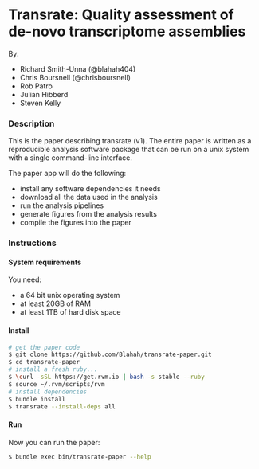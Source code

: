 Transrate: Quality assessment of de-novo transcriptome assemblies
===============

By:

- Richard Smith-Unna (@blahah404)
- Chris Boursnell (@chrisboursnell)
- Rob Patro
- Julian Hibberd
- Steven Kelly

### Description

This is the paper describing transrate (v1). The entire paper is written as a reproducible analysis software package that can be run on a unix system with a single command-line interface.

The paper app will do the following:

- install any software dependencies it needs
- download all the data used in the analysis
- run the analysis pipelines
- generate figures from the analysis results
- compile the figures into the paper

### Instructions

#### System requirements

You need:

- a 64 bit unix operating system
- at least 20GB of RAM
- at least 1TB of hard disk space

#### Install

```bash
# get the paper code
$ git clone https://github.com/Blahah/transrate-paper.git
$ cd transrate-paper
# install a fresh ruby...
$ \curl -sSL https://get.rvm.io | bash -s stable --ruby
$ source ~/.rvm/scripts/rvm
# install dependencies
$ bundle install
$ transrate --install-deps all
```

#### Run

Now you can run the paper:

```bash
$ bundle exec bin/transrate-paper --help
```
